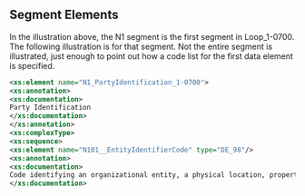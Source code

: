 ## Segment Elements

In the illustration above, the N1 segment is the first segment in Loop_1-0700.
 The following illustration is for that segment. Not the entire segment is illustrated, just enough to point out how a code list for the first data element is specified.

```xml
<xs:element name="N1_PartyIdentification_1-0700">
<xs:annotation>
<xs:documentation>
Party Identification
</xs:documentation>
</xs:annotation>
<xs:complexType>
<xs:sequence>
<xs:element name="N101__EntityIdentifierCode" type="DE_98"/>
<xs:annotation>
<xs:documentation>
Code identifying an organizational entity, a physical location, property or an individual
</xs:documentation>
```
